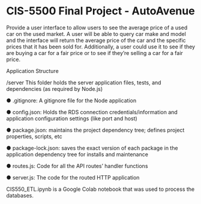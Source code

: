 <h1> CIS-5500 Final Project - AutoAvenue</h1>

Provide a user interface to allow users to see the average price of a used car on the used market. A user will be able to query car make and model and the interface will return the average price of the car and the specific prices that it has been sold for. Additionally, a user could use it to see if they are buying a car for a fair price or to see if they’re selling a car for a fair price. 

Application Structure

/server
This folder holds the server application files, tests, and dependencies (as required by Node.js)

  ● .gitignore: A gitignore file for the Node application

  ● config.json: Holds the RDS connection credentials/information and application
configuration settings (like port and host)

  ● package.json: maintains the project dependency tree; defines project properties, scripts,
etc

  ● package-lock.json: saves the exact version of each package in the application dependency
tree for installs and maintenance

  ● routes.js: Code for all the API routes’ handler functions

  ● server.js: The code for the routed HTTP application

CIS550_ETL.ipynb is a Google Colab notebook that was used to process the databases. 
